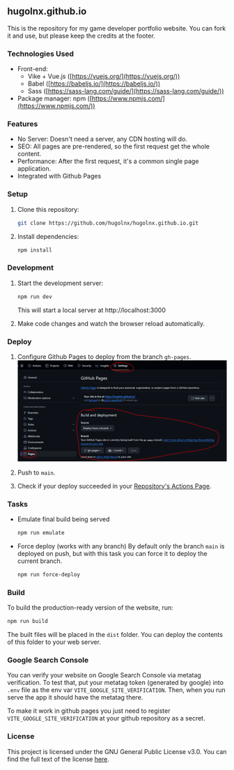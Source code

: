 ## hugolnx.github.io

This is the repository for my game developer portfolio website. 
You can fork it and use, but please keep the credits at the footer.

### Technologies Used

* Front-end:
    * Vike + Vue.js ([https://vuejs.org/](https://vuejs.org/))
    * Babel ([https://babeljs.io/](https://babeljs.io/))
    * Sass ([https://sass-lang.com/guide/](https://sass-lang.com/guide/))
* Package manager: npm ([https://www.npmjs.com/](https://www.npmjs.com/))

### Features

* No Server: Doesn't need a server, any CDN hosting will do.
* SEO: All pages are pre-rendered, so the first request get the whole content.
* Performance: After the first request, it's a common single page application.
* Integrated with Github Pages

### Setup

1. Clone this repository:

   ```bash
   git clone https://github.com/hugolnx/hugolnx.github.io.git
   ```

2. Install dependencies:

   ```bash
   npm install
   ```

### Development

1. Start the development server:

   ```bash
   npm run dev
   ```

   This will start a local server at http://localhost:3000

2. Make code changes and watch the browser reload automatically.


### Deploy
1. Configure Github Pages to deploy from the branch `gh-pages`.
![screenshot](docs/github-pages-config.png)

2. Push to `main`.

3. Check if your deploy succeeded in your [Repository's Actions Page](https://github.com/HugoLnx/hugolnx.github.io/actions).


### Tasks

* Emulate final build being served

    ```bash
    npm run emulate
    ```

* Force deploy (works with any branch)
    By default only the branch `main` is deployed on push, but with this task you can force it to
    deploy the current branch.

    ```bash
    npm run force-deploy
    ```

### Build

To build the production-ready version of the website, run:

```bash
npm run build
```

The built files will be placed in the `dist` folder. You can deploy the contents of this folder to your web server.

### Google Search Console
You can verify your website on Google Search Console via metatag verification. To test that, put
your metatag token (generated by google) into `.env` file as the env var `VITE_GOOGLE_SITE_VERIFICATION`.
Then, when you run serve the app it should have the metatag there.  

To make it work in github pages you just need to register `VITE_GOOGLE_SITE_VERIFICATION` at your github repository
as a secret.

### License

This project is licensed under the GNU General Public License v3.0. You can find the full text of the license [here](https://www.gnu.org/licenses/gpl-3.0.en.html).
